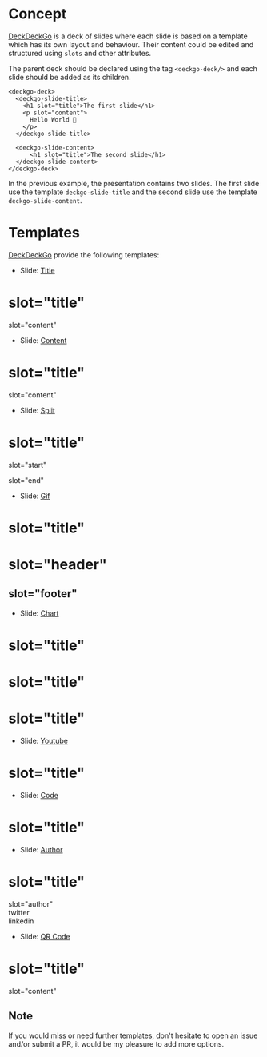 # Concept

[DeckDeckGo] is a deck of slides where each slide is based on a template which has its own layout and behaviour. Their content could be edited and structured using `slots` and other attributes.

The parent deck should be declared using the tag `<deckgo-deck/>` and each slide should be added as its children.

```
<deckgo-deck>
  <deckgo-slide-title>
    <h1 slot="title">The first slide</h1>
    <p slot="content">
      Hello World 🚀
    </p>
  </deckgo-slide-title>
  
  <deckgo-slide-content>
      <h1 slot="title">The second slide</h1>
  </deckgo-slide-content>
</deckgo-deck>
```

In the previous example, the presentation contains two slides. The first slide use the template `deckgo-slide-title` and the second slide use the template `deckgo-slide-content`.

# Templates

[DeckDeckGo] provide the following templates:

* Slide: [Title](/slides/title)

<div class="container" margin>
  <deckgo-deck embedded={true} pager={false}>
    <deckgo-slide-title>
        <h1 slot="title">slot="title"</h1>
        <p slot="content">
          slot="content"
        </p>
      </deckgo-slide-title>
  </deckgo-deck>
</div>

* Slide: [Content](/slides/content)

<div class="container" margin>
  <deckgo-deck embedded={true} pager={false}>
    <deckgo-slide-content>
      <h1 slot="title">slot="title"</h1>
      <p slot="content">
        slot="content"
      </p>
    </deckgo-slide-content>
  </deckgo-deck>
</div>

* Slide: [Split](/slides/split)

<div class="container" margin>
  <deckgo-deck embedded={true} pager={false}>
    <deckgo-slide-split>
      <h1 slot="title">slot="title"</h1>
      <p slot="start">
        slot="start"
      </p>
      <p slot="end">
        slot="end"
      </p>
    </deckgo-slide-split>
  </deckgo-deck>
</div>

* Slide: [Gif](/slides/gif)

<div class="container" margin>
  <deckgo-deck embedded={true} pager={false}>
    <deckgo-slide-gif src="https://media.giphy.com/media/xUA7baWfTjfHGLZc3e/giphy.gif" alt="My gif" fullscreen={true}>
      <h1 slot="title">slot="title"</h1>
      <h1 slot="header" style={{fontSize: 'var(--font-size-h1)'}}>slot="header"</h1>
      <h2 slot="footer" style={{fontSize: 'var(--font-size-normal)'}}>slot="footer"</h2>
    </deckgo-slide-gif>
  </deckgo-deck>
</div>

* Slide: [Chart](/slides/chart)

<div class="container" margin>
  <deckgo-deck embedded={true}>
    <deckgo-slide-chart width={200} height={100} src="https://raw.githubusercontent.com/fluster/deckdeckgo-charts/master/showcase/data-pie-chart.csv">
      <h1 slot="title">slot="title"</h1>
    </deckgo-slide-chart>
    <deckgo-slide-chart width={200} height={100} type="line" y-axis-domain="extent" date-pattern="dd.MM.yyyy"
                        src="https://raw.githubusercontent.com/fluster/deckdeckgo-charts/master/showcase/data-line-chart-to-compare.csv">
      <h1 slot="title">slot="title"</h1>
    </deckgo-slide-chart>
    <deckgo-slide-chart width={200} height={100}
                        type="bar" src="https://raw.githubusercontent.com/fluster/deckdeckgo-charts/master/showcase/data-bar-chart-to-compare.csv"
                        style={{'--deckgo-chart-fill-color-bar1': 'var(--ion-color-primary)', '--deckgo-chart-fill-color-bar2': 'var(--ion-color-secondary)', '--deckgo-chart-fill-color-bar3': 'var(--ion-color-tertiary)'}}
                        >
      <h1 slot="title">slot="title"</h1>
    </deckgo-slide-chart>
  </deckgo-deck>
</div>

* Slide: [Youtube](/slides/youtube)

<div class="container" margin>
  <deckgo-deck embedded={true} pager={false}>
    <deckgo-slide-youtube src="https://www.youtube.com/watch?v=oUOjJIfPIjw">
      <h1 slot="title">slot="title"</h1>
    </deckgo-slide-youtube>
  </deckgo-deck>
</div>

* Slide: [Code](/slides/code)

<div class="container" margin>
  <deckgo-deck embedded={true} pager={false}>
    <deckgo-slide-code src="https://raw.githubusercontent.com/fluster/deckdeckgo/master/src/components/slides/deckdeckgo-slide-code/deckdeckgo-slide-code.tsx">
      <h1 slot="title">slot="title"</h1>
    </deckgo-slide-code>
  </deckgo-deck>
</div>

* Slide: [Author](/slides/author)


<div class="container" margin>
  <deckgo-deck embedded={true} pager={false}>
    <deckgo-slide-author img-src="https://secure.meetupstatic.com/photos/member/9/c/4/2/member_272620002.jpeg">
        <h1 slot="title">slot="title"</h1>
        <div slot="author">slot="author"</div>
        <div slot="social-link" style={{fontSize: '0.5rem'}}><deckgo-social twitter="daviddalbusco"><ion-icon area-label="David on Twitter" slot="icon" name="logo-twitter"></ion-icon> twitter</deckgo-social></div>
        <div slot="social-link" style={{fontSize: '0.5rem'}}><deckgo-social linkedin="david-dal-busco/"><ion-icon area-label="David on Linkedin" slot="icon" name="logo-linkedin"></ion-icon> linkedin</deckgo-social></div>
    </deckgo-slide-author>
  </deckgo-deck>
</div>

* Slide: [QR Code](/slides/qrcode)

<div class="container" margin>
  <deckgo-deck embedded={true} pager={false}>
    <deckgo-slide-qrcode content="https://deckdeckgo.com">
        <h1 slot="title">slot="title"</h1>
        <p slot="content">slot="content"</p>
    </deckgo-slide-qrcode>
  </deckgo-deck>
</div>

## Note

If you would miss or need further templates, don't hesitate to open an issue and/or submit a PR, it would be my pleasure to add more options.

[DeckDeckGo]: https://deckdeckgo.com 